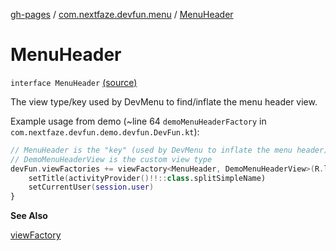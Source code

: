 [gh-pages](../index.md) / [com.nextfaze.devfun.menu](index.md) / [MenuHeader](./-menu-header.md)

# MenuHeader

`interface MenuHeader` [(source)](https://github.com/NextFaze/dev-fun/tree/master/devfun-menu/src/main/java/com/nextfaze/devfun/menu/DeveloperMenu.kt#L92)

The view type/key used by DevMenu to find/inflate the menu header view.

Example usage from demo (~line 64 `demoMenuHeaderFactory` in `com.nextfaze.devfun.demo.devfun.DevFun.kt`):

``` kotlin
// MenuHeader is the "key" (used by DevMenu to inflate the menu header)
// DemoMenuHeaderView is the custom view type
devFun.viewFactories += viewFactory<MenuHeader, DemoMenuHeaderView>(R.layout.demo_menu_header) {
    setTitle(activityProvider()!!::class.splitSimpleName)
    setCurrentUser(session.user)
}
```

**See Also**

[viewFactory](../com.nextfaze.devfun.view/view-factory.md)

